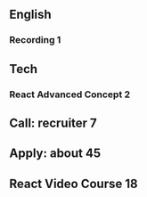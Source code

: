 ## English
### Recording 1
## Tech
### React Advanced Concept 2
## Call: recruiter 7
## Apply: about 45
## React Video Course 18
